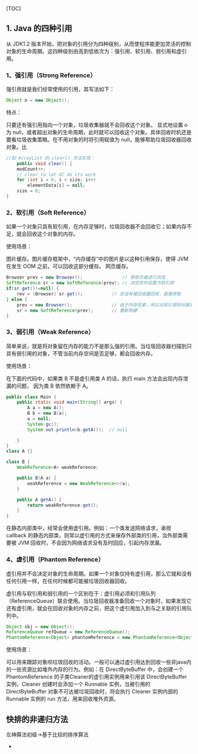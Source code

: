 [TOC]

## 1. Java 的四种引用

从 JDK1.2 版本开始，把对象的引用分为四种级别，从而使程序能更加灵活的控制对象的生命周期。这四种级别由高到低依次为：强引用、软引用、弱引用和虚引用。

### 1、强引用（Strong Reference）

强引用就是我们经常使用的引用，其写法如下：

```java
Object o = new Object();
```


特点：

只要还有强引用指向一个对象，垃圾收集器就不会回收这个对象。
显式地设置 o 为 null，或者超出对象的生命周期，此时就可以回收这个对象。具体回收时机还是要看垃圾收集策略。在不用对象的时将引用赋值为 null，能够帮助垃圾回收器回收对象。比

```java
//如 ArrayList 的 clear() 方法实现：
    public void clear() {
    modCount++;
    // clear to let GC do its work
    for (int i = 0; i < size; i++)
        elementData[i] = null;
    size = 0;
}
```



### 2、软引用（Soft Reference）

如果一个对象只具有软引用，在内存足够时，垃圾回收器不会回收它；如果内存不足，就会回收这个对象的内存。

使用场景：

图片缓存。图片缓存框架中，“内存缓存”中的图片是以这种引用保存，使得 JVM 在发生 OOM 之前，可以回收这部分缓存。
网页缓存。

```java
Browser prev = new Browser();               // 获取页面进行浏览
SoftReference sr = new SoftReference(prev); // 浏览完毕后置为软引用		
if(sr.get()!=null) { 
    rev = (Browser) sr.get();           // 还没有被回收器回收，直接获取
} else {
    prev = new Browser();               // 由于内存吃紧，所以对软引用的对象回收了
    sr = new SoftReference(prev);       // 重新构建
}
```



### 3、弱引用（Weak Reference）

简单来说，就是将对象留在内存的能力不是那么强的引用。当垃圾回收器扫描到只具有弱引用的对象，不管当前内存空间是否足够，都会回收内存。

使用场景：

在下面的代码中，如果类 B 不是虚引用类 A 的话，执行 main 方法会出现内存泄漏的问题， 因为类 B 依然依赖于 A。



```java
public class Main {
    public static void main(String[] args) {   
        A a = new A();
        B b = new B(a);
        a = null;
        System.gc();
        System.out.println(b.getA());  // null

    }
}
class A {}

class B {
    WeakReference<A> weakReference;

    public B(A a) {
        weakReference = new WeakReference<>(a);
    }

    public A getA() {
        return weakReference.get();
    }
}
```

在静态内部类中，经常会使用虚引用。例如：一个类发送网络请求，承担 callback 的静态内部类，则常以虚引用的方式来保存外部类的引用，当外部类需要被 JVM 回收时，不会因为网络请求没有及时回应，引起内存泄漏。

### 4、虚引用（Phantom Reference）

虚引用并不会决定对象的生命周期。如果一个对象仅持有虚引用，那么它就和没有任何引用一样，在任何时候都可能被垃圾回收器回收。

虚引用与软引用和弱引用的一个区别在于：虚引用必须和引用队列（ReferenceQueue）联合使用。当垃圾回收器准备回收一个对象时，如果发现它还有虚引用，就会在回收对象的内存之前，把这个虚引用加入到与之关联的引用队列中。

```java
Object obj = new Object();
ReferenceQueue refQueue = new ReferenceQueue();
PhantomReference<Object> phantomReference = new PhantomReference<Object>(obj,refQueue);
```


使用场景：

可以用来跟踪对象呗垃圾回收的活动。一般可以通过虚引用达到回收一些非java内的一些资源比如堆外内存的行为。例如：在 DirectByteBuffer 中，会创建一个 PhantomReference 的子类Cleaner的虚引用实例用来引用该 DirectByteBuffer 实例，Cleaner 创建时会添加一个 Runnable 实例，当被引用的 DirectByteBuffer 对象不可达被垃圾回收时，将会执行 Cleaner 实例内部的 Runnable 实例的 run 方法，用来回收堆外资源。

## 快排的非递归方法

左神算法初级->基于比较的排序算法

- 





